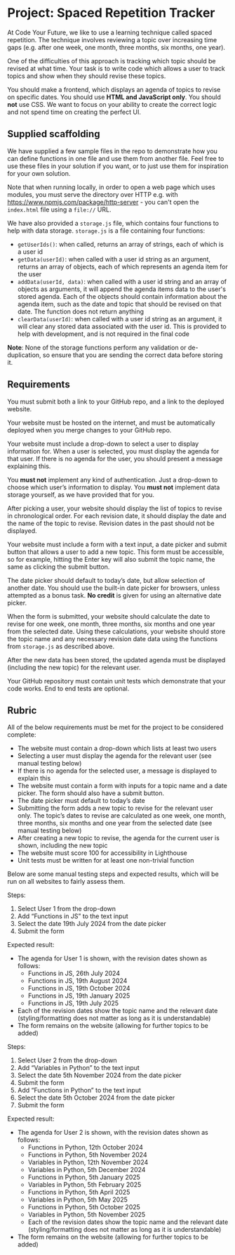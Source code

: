 # Project: Spaced Repetition Tracker

At Code Your Future, we like to use a learning technique called spaced repetition. The technique involves reviewing a topic over increasing time gaps (e.g. after one week, one month, three months, six months, one year).

One of the difficulties of this approach is tracking which topic should be revised at what time. Your task is to write code which allows a user to track topics and show when they should revise these topics.

You should make a frontend, which displays an agenda of topics to revise on specific dates. You should use **HTML and JavaScript only**. You should **not** use CSS. We want to focus on your ability to create the correct logic and not spend time on creating the perfect UI.

## Supplied scaffolding

We have supplied a few sample files in the repo to demonstrate how you can define functions in one file and use them from another file. Feel free to use these files in your solution if you want, or to just use them for inspiration for your own solution.

Note that when running locally, in order to open a web page which uses modules, you must serve the directory over HTTP e.g. with https://www.npmjs.com/package/http-server - you can't open the `index.html` file using a `file://` URL.

We have also provided a `storage.js` file, which contains four functions to help with data storage. `storage.js` is a file containing four functions:

- `getUserIds()`: when called, returns an array of strings, each of which is a user id
- `getData(userId)`: when called with a user id string as an argument, returns an array of objects, each of which represents an agenda item for the user
- `addData(userId, data)`: when called with a user id string and an array of objects as arguments, it will append the agenda items data to the user's stored agenda. Each of the objects should contain information about the agenda item, such as the date and topic that should be revised on that date. The function does not return anything
- `clearData(userId)`: when called with a user id string as an argument, it will clear any stored data associated with the user id. This is provided to help with development, and is not required in the final code

**Note**: None of the storage functions perform any validation or de-duplication, so ensure that you are sending the correct data before storing it.

## Requirements

You must submit both a link to your GitHub repo, and a link to the deployed website.

Your website must be hosted on the internet, and must be automatically deployed when you merge changes to your GitHub repo.

Your website must include a drop-down to select a user to display information for. When a user is selected, you must display the agenda for that user. If there is no agenda for the user, you should present a message explaining this.

You **must not** implement any kind of authentication. Just a drop-down to choose which user’s information to display. You **must not** implement data storage yourself, as we have provided that for you.

After picking a user, your website should display the list of topics to revise in chronological order. For each revision date, it should display the date and the name of the topic to revise. Revision dates in the past should not be displayed.

Your website must include a form with a text input, a date picker and submit button that allows a user to add a new topic. This form must be accessible, so for example, hitting the Enter key will also submit the topic name, the same as clicking the submit button.

The date picker should default to today’s date, but allow selection of another date. You should use the built-in date picker for browsers, unless attempted as a bonus task. **No credit** is given for using an alternative date picker.

When the form is submitted, your website should calculate the date to revise for one week, one month, three months, six months and one year from the selected date. Using these calculations, your website should store the topic name and any necessary revision date data using the functions from `storage.js` as described above.

After the new data has been stored, the updated agenda must be displayed (including the new topic) for the relevant user.

Your GitHub repository must contain unit tests which demonstrate that your code works. End to end tests are optional.

## Rubric

All of the below requirements must be met for the project to be considered complete:

- The website must contain a drop-down which lists at least two users
- Selecting a user must display the agenda for the relevant user (see manual testing below)
- If there is no agenda for the selected user, a message is displayed to explain this
- The website must contain a form with inputs for a topic name and a date picker. The form should also have a submit button.
- The date picker must default to today’s date
- Submitting the form adds a new topic to revise for the relevant user only. The topic’s dates to revise are calculated as one week, one month, three months, six months and one year from the selected date (see manual testing below)
- After creating a new topic to revise, the agenda for the current user is shown, including the new topic
- The website must score 100 for accessibility in Lighthouse
- Unit tests must be written for at least one non-trivial function

Below are some manual testing steps and expected results, which will be run on all websites to fairly assess them.

Steps:

1. Select User 1 from the drop-down
1. Add “Functions in JS” to the text input
1. Select the date 19th July 2024 from the date picker
1. Submit the form

Expected result:

- The agenda for User 1 is shown, with the revision dates shown as follows:
  - Functions in JS, 26th July 2024
  - Functions in JS, 19th August 2024
  - Functions in JS, 19th October 2024
  - Functions in JS, 19th January 2025
  - Functions in JS, 19th July 2025
- Each of the revision dates show the topic name and the relevant date (styling/formatting does not matter as long as it is understandable)
- The form remains on the website (allowing for further topics to be added)

Steps:

1. Select User 2 from the drop-down
1. Add “Variables in Python” to the text input
1. Select the date 5th November 2024 from the date picker
1. Submit the form
1. Add “Functions in Python” to the text input
1. Select the date 5th October 2024 from the date picker
1. Submit the form

Expected result:

- The agenda for User 2 is shown, with the revision dates shown as follows:
  - Functions in Python, 12th October 2024
  - Functions in Python, 5th November 2024
  - Variables in Python, 12th November 2024
  - Variables in Python, 5th December 2024
  - Functions in Python, 5th January 2025
  - Variables in Python, 5th February 2025
  - Functions in Python, 5th April 2025
  - Variables in Python, 5th May 2025
  - Functions in Python, 5th October 2025
  - Variables in Python, 5th November 2025
  - Each of the revision dates show the topic name and the relevant date (styling/formatting does not matter as long as it is understandable)
- The form remains on the website (allowing for further topics to be added)
